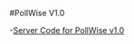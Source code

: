 #PollWise V1.0


 -[Server Code for PollWise v1.0](https://github.com/aswanthkumarp/Server-Of-PollWise/tree/main) 
